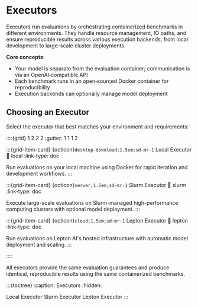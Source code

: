 # Executors

Executors run evaluations by orchestrating containerized benchmarks in different environments. They handle resource management, IO paths, and ensure reproducible results across various execution backends, from local development to large-scale cluster deployments.

**Core concepts**:
- Your model is separate from the evaluation container; communication is via an OpenAI‑compatible API
- Each benchmark runs in an open‑sourced Docker container for reproducibility  
- Execution backends can optionally manage model deployment

## Choosing an Executor

Select the executor that best matches your environment and requirements:

::::{grid} 1 2 2 2
:gutter: 1 1 1 2

:::{grid-item-card} {octicon}`desktop-download;1.5em;sd-mr-1` Local Executor
:link: local
:link-type: doc

Run evaluations on your local machine using Docker for rapid iteration and development workflows.
:::

:::{grid-item-card} {octicon}`server;1.5em;sd-mr-1` Slurm Executor
:link: slurm
:link-type: doc

Execute large-scale evaluations on Slurm-managed high-performance computing clusters with optional model deployment.
:::

:::{grid-item-card} {octicon}`cloud;1.5em;sd-mr-1` Lepton Executor
:link: lepton
:link-type: doc

Run evaluations on Lepton AI's hosted infrastructure with automatic model deployment and scaling.
:::

::::

All executors provide the same evaluation guarantees and produce identical, reproducible results using the same containerized benchmarks.

:::{toctree}
:caption: Executors
:hidden:

Local Executor <local>
Slurm Executor <slurm>
Lepton Executor <lepton>
:::
